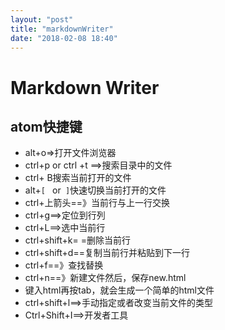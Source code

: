 ```yaml
---
layout: "post"
title: "markdownWriter"
date: "2018-02-08 18:40"
---
```

# Markdown Writer
## atom快捷键
-   alt+o=>打开文件浏览器
-   ctrl+p  or ctrl +t ==>搜索目录中的文件
-   ctrl+ B搜索当前打开的文件
-   alt+`[ ` or` ]`快速切换当前打开的文件
-   ctrl+上箭头==》当前行与上一行交换
-   ctrl+g==>定位到行列
-   ctrl+L==>选中当前行
-   ctrl+shift+k=  =删除当前行
-   ctrl+shift+d==复制当前行并粘贴到下一行
-   ctrl+f==》查找替换
-   ctrl+n==》新建文件然后，保存new.html
-   键入html再按tab，就会生成一个简单的html文件
-   ctrl+shift+l==>手动指定或者改变当前文件的类型
-   Ctrl+Shift+I==>开发者工具
